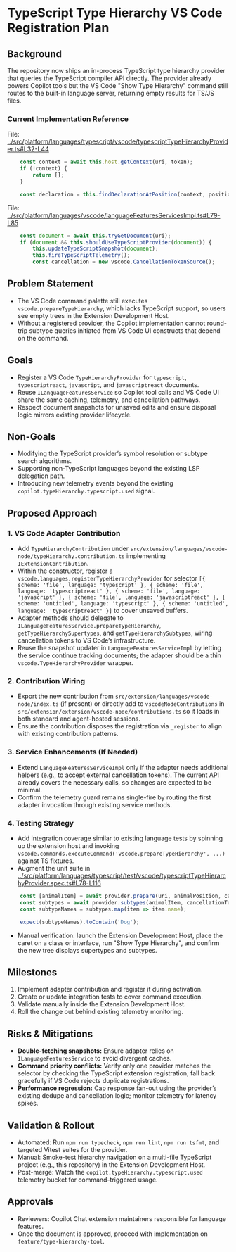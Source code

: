 # TypeScript Type Hierarchy VS Code Registration Plan

## Background
The repository now ships an in-process TypeScript type hierarchy provider that queries the TypeScript compiler API directly. The provider already powers Copilot tools but the VS Code "Show Type Hierarchy" command still routes to the built-in language server, returning empty results for TS/JS files.

### Current Implementation Reference
File: [../src/platform/languages/typescript/vscode/typescriptTypeHierarchyProvider.ts#L32-L44](../src/platform/languages/typescript/vscode/typescriptTypeHierarchyProvider.ts#L32-L44)
```typescript
	const context = await this.host.getContext(uri, token);
	if (!context) {
		return [];
	}

	const declaration = this.findDeclarationAtPosition(context, position);
```

File: [../src/platform/languages/vscode/languageFeaturesServicesImpl.ts#L79-L85](../src/platform/languages/vscode/languageFeaturesServicesImpl.ts#L79-L85)
```typescript
	const document = await this.tryGetDocument(uri);
	if (document && this.shouldUseTypeScriptProvider(document)) {
		this.updateTypeScriptSnapshot(document);
		this.fireTypeScriptTelemetry();
		const cancellation = new vscode.CancellationTokenSource();
```

## Problem Statement
- The VS Code command palette still executes `vscode.prepareTypeHierarchy`, which lacks TypeScript support, so users see empty trees in the Extension Development Host.
- Without a registered provider, the Copilot implementation cannot round-trip subtype queries initiated from VS Code UI constructs that depend on the command.

## Goals
- Register a VS Code `TypeHierarchyProvider` for `typescript`, `typescriptreact`, `javascript`, and `javascriptreact` documents.
- Reuse `ILanguageFeaturesService` so Copilot tool calls and VS Code UI share the same caching, telemetry, and cancellation pathways.
- Respect document snapshots for unsaved edits and ensure disposal logic mirrors existing provider lifecycle.

## Non-Goals
- Modifying the TypeScript provider’s symbol resolution or subtype search algorithms.
- Supporting non-TypeScript languages beyond the existing LSP delegation path.
- Introducing new telemetry events beyond the existing `copilot.typeHierarchy.typescript.used` signal.

## Proposed Approach

### 1. VS Code Adapter Contribution
- Add `TypeHierarchyContribution` under `src/extension/languages/vscode-node/typeHierarchy.contribution.ts` implementing `IExtensionContribution`.
- Within the constructor, register a `vscode.languages.registerTypeHierarchyProvider` for selector `[{ scheme: 'file', language: 'typescript' }, { scheme: 'file', language: 'typescriptreact' }, { scheme: 'file', language: 'javascript' }, { scheme: 'file', language: 'javascriptreact' }, { scheme: 'untitled', language: 'typescript' }, { scheme: 'untitled', language: 'typescriptreact' }]` to cover unsaved buffers.
- Adapter methods should delegate to `ILanguageFeaturesService.prepareTypeHierarchy`, `getTypeHierarchySupertypes`, and `getTypeHierarchySubtypes`, wiring cancellation tokens to VS Code’s infrastructure.
- Reuse the snapshot updater in `LanguageFeaturesServiceImpl` by letting the service continue tracking documents; the adapter should be a thin `vscode.TypeHierarchyProvider` wrapper.

### 2. Contribution Wiring
- Export the new contribution from `src/extension/languages/vscode-node/index.ts` (if present) or directly add to `vscodeNodeContributions` in `src/extension/extension/vscode-node/contributions.ts` so it loads in both standard and agent-hosted sessions.
- Ensure the contribution disposes the registration via `_register` to align with existing contribution patterns.

### 3. Service Enhancements (If Needed)
- Extend `LanguageFeaturesServiceImpl` only if the adapter needs additional helpers (e.g., to accept external cancellation tokens). The current API already covers the necessary calls, so changes are expected to be minimal.
- Confirm the telemetry guard remains single-fire by routing the first adapter invocation through existing service methods.

### 4. Testing Strategy
- Add integration coverage similar to existing language tests by spinning up the extension host and invoking `vscode.commands.executeCommand('vscode.prepareTypeHierarchy', ...)` against TS fixtures.
- Augment the unit suite in [../src/platform/languages/typescript/test/vscode/typescriptTypeHierarchyProvider.spec.ts#L78-L116](../src/platform/languages/typescript/test/vscode/typescriptTypeHierarchyProvider.spec.ts#L78-L116)
```typescript
	const [animalItem] = await provider.prepare(uri, animalPosition, cancellationToken);
	const subtypes = await provider.subtypes(animalItem, cancellationToken);
	const subtypeNames = subtypes.map(item => item.name);

	expect(subtypeNames).toContain('Dog');
```
- Manual verification: launch the Extension Development Host, place the caret on a class or interface, run "Show Type Hierarchy", and confirm the new tree displays supertypes and subtypes.

## Milestones
1. Implement adapter contribution and register it during activation.
2. Create or update integration tests to cover command execution.
3. Validate manually inside the Extension Development Host.
4. Roll the change out behind existing telemetry monitoring.

## Risks & Mitigations
- **Double-fetching snapshots:** Ensure adapter relies on `ILanguageFeaturesService` to avoid divergent caches.
- **Command priority conflicts:** Verify only one provider matches the selector by checking the TypeScript extension registration; fall back gracefully if VS Code rejects duplicate registrations.
- **Performance regression:** Cap response fan-out using the provider’s existing dedupe and cancellation logic; monitor telemetry for latency spikes.

## Validation & Rollout
- Automated: Run `npm run typecheck`, `npm run lint`, `npm run tsfmt`, and targeted Vitest suites for the provider.
- Manual: Smoke-test hierarchy navigation on a multi-file TypeScript project (e.g., this repository) in the Extension Development Host.
- Post-merge: Watch the `copilot.typeHierarchy.typescript.used` telemetry bucket for command-triggered usage.

## Approvals
- Reviewers: Copilot Chat extension maintainers responsible for language features.
- Once the document is approved, proceed with implementation on `feature/type-hierarchy-tool`.

